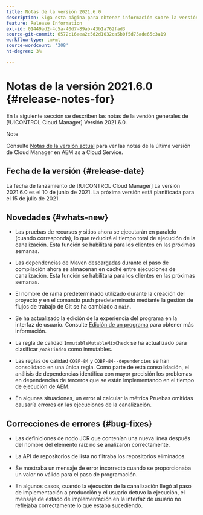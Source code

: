 ```yaml
---
title: Notas de la versión 2021.6.0
description: Siga esta página para obtener información sobre la versión 2021.6.0 de Cloud Manager
feature: Release Information
exl-id: 01449ad2-4c5a-40d7-89ab-43b1a762fad3
source-git-commit: 6572c16aea2c5d2d1032ca5b0f5d75ade65c3a19
workflow-type: tm+mt
source-wordcount: '308'
ht-degree: 3%

---
```


# Notas de la versión 2021.6.0 {#release-notes-for}

En la siguiente sección se describen las notas de la versión generales de [!UICONTROL Cloud Manager] Versión 2021.6.0.

>[!NOTE]
>Consulte [Notas de la versión actual](https://experienceleague.adobe.com/docs/experience-manager-cloud-service/onboarding/getting-access/release-notes-cloud-manager/release-notes-cm-current.html?lang=en#getting-access) para ver las notas de la última versión de Cloud Manager en AEM as a Cloud Service.

## Fecha de la versión {#release-date}

La fecha de lanzamiento de [!UICONTROL Cloud Manager] La versión 2021.6.0 es el 10 de junio de 2021.
La próxima versión está planificada para el 15 de julio de 2021.

## Novedades {#whats-new}

* Las pruebas de recursos y sitios ahora se ejecutarán en paralelo (cuando corresponda), lo que reducirá el tiempo total de ejecución de la canalización. Esta función se habilitará para los clientes en las próximas semanas.

* Las dependencias de Maven descargadas durante el paso de compilación ahora se almacenan en caché entre ejecuciones de canalización. Esta función se habilitará para los clientes en las próximas semanas.

* El nombre de rama predeterminado utilizado durante la creación del proyecto y en el comando push predeterminado mediante la gestión de flujos de trabajo de Git se ha cambiado a `main`.

* Se ha actualizado la edición de la experiencia del programa en la interfaz de usuario. Consulte [Edición de un programa](/help/getting-started/program-setup.md#editing-program) para obtener más información.

* La regla de calidad `ImmutableMutableMixCheck` se ha actualizado para clasificar `/oak:index` como inmutables.

* Las reglas de calidad `CQBP-84` y `CQBP-84--dependencies` se han consolidado en una única regla. Como parte de esta consolidación, el análisis de dependencias identifica con mayor precisión los problemas en dependencias de terceros que se están implementando en el tiempo de ejecución de AEM.

* En algunas situaciones, un error al calcular la métrica Pruebas omitidas causaría errores en las ejecuciones de la canalización.

## Correcciones de errores {#bug-fixes}

* Las definiciones de nodo JCR que contenían una nueva línea después del nombre del elemento raíz no se analizaron correctamente.

* La API de repositorios de lista no filtraba los repositorios eliminados.

* Se mostraba un mensaje de error incorrecto cuando se proporcionaba un valor no válido para el paso de programación.

* En algunos casos, cuando la ejecución de la canalización llegó al paso de implementación a producción y el usuario detuvo la ejecución, el mensaje de estado de implementación en la interfaz de usuario no reflejaba correctamente lo que estaba sucediendo.

